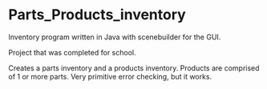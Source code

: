 # Parts_Products_inventory

Inventory program written in Java with scenebuilder for the GUI.

Project that was completed for school.

Creates a parts inventory and a products inventory.  Products are comprised of 1 or more parts.  Very primitive error checking, but it works.
